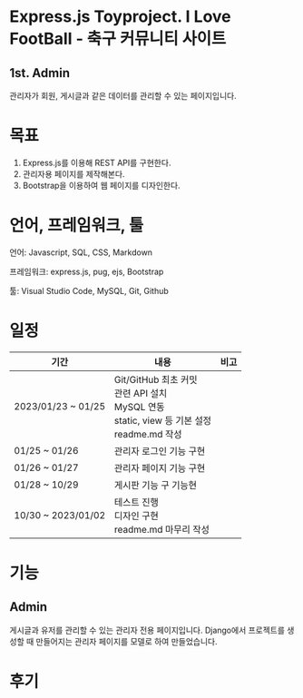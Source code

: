 # Express.js Toyproject. I Love FootBall - 축구 커뮤니티 사이트
## 1st. Admin
관리자가 회원, 게시글과 같은 데이터를 관리할 수 있는 페이지입니다. 

# 목표
1. Express.js를 이용해 REST API를 구현한다.
2. 관리자용 페이지를 제작해본다.
3. Bootstrap을 이용하여 웹 페이지를 디자인한다.

# 언어, 프레임워크, 툴
언어: Javascript, SQL, CSS, Markdown

프레임워크: express.js, pug, ejs, Bootstrap

툴: Visual Studio Code, MySQL, Git, Github

# 일정
| 기간 | 내용 | 비고 |
|---|---|---|
| 2023/01/23 ~ 01/25 | Git/GitHub 최초 커밋 <br> 관련 API 설치 <br> MySQL 연동 <br> static, view 등 기본 설정 <br> readme.md 작성 |  |
| 01/25 ~ 01/26 | 관리자 로그인 기능 구현 |  |
| 01/26 ~ 01/27 | 관리자 페이지 기능 구현 |  |
| 01/28 ~ 10/29 | 게시판 기능 구 기능현 |  |
| 10/30 ~ 2023/01/02 | 테스트 진행 <br> 디자인 구현 <br> readme.md 마무리 작성 |  |

# 기능
## Admin
게시글과 유저를 관리할 수 있는 관리자 전용 페이지입니다. Django에서 프로젝트를 생성할 때 만들어지는 관리자 페이지를 모델로 하여 만들었습니다.


# 후기